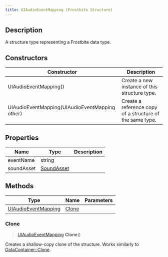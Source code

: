 ```yaml
---
title: UIAudioEventMapping (Frostbite Structure)
---
```

## Description

A structure type representing a Frostbite data type.

## Constructors

| Constructor                                    | Description                                              |
| ---------------------------------------------- | -------------------------------------------------------- |
| UIAudioEventMapping()                          | Create a new instance of this structure type.            |
| UIAudioEventMapping(UIAudioEventMapping other) | Create a reference copy of a structure of the same type. |

## Properties

| Name       | Type                     | Description |
| ---------- | ------------------------ | ----------- |
| eventName  | string                   |             |
| soundAsset | [SoundAsset](SoundAsset) |             |

## Methods

| Type                                       | Name            | Parameters |
| ------------------------------------------ | --------------- | ---------- |
| [UIAudioEventMapping](UIAudioEventMapping) | [Clone](#clone) |            |

### Clone

> [UIAudioEventMapping](UIAudioEventMapping) **Clone**()

Creates a shallow-copy clone of the structure. Works similarly to [DataContainer::Clone](/vext/ref/cls/shr/datacontainer#clone).
